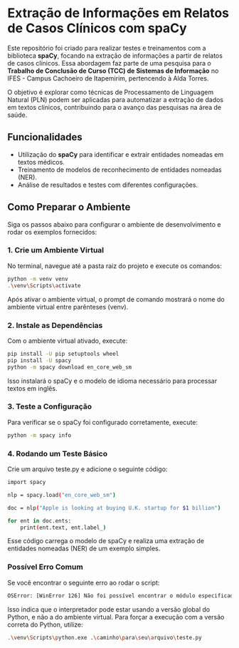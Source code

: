 # Extração de Informações em Relatos de Casos Clínicos com spaCy

Este repositório foi criado para realizar testes e treinamentos com a biblioteca **spaCy**, focando na extração de informações a partir de relatos de casos clínicos. Essa abordagem faz parte de uma pesquisa para o **Trabalho de Conclusão de Curso (TCC) de Sistemas de Informação** no IFES - Campus Cachoeiro de Itapemirim, pertencendo à Alda Torres. 

O objetivo é explorar como técnicas de Processamento de Linguagem Natural (PLN) podem ser aplicadas para automatizar a extração de dados em textos clínicos, contribuindo para o avanço das pesquisas na área de saúde.

## Funcionalidades
- Utilização do **spaCy** para identificar e extrair entidades nomeadas em textos médicos.
- Treinamento de modelos de reconhecimento de entidades nomeadas (NER).
- Análise de resultados e testes com diferentes configurações.

## Como Preparar o Ambiente

Siga os passos abaixo para configurar o ambiente de desenvolvimento e rodar os exemplos fornecidos:

### 1. Crie um Ambiente Virtual

No terminal, navegue até a pasta raiz do projeto e execute os comandos:

```bash
python -m venv venv
.\venv\Scripts\activate
```

Após ativar o ambiente virtual, o prompt de comando mostrará o nome do ambiente virtual entre parênteses (venv).

### 2. Instale as Dependências

Com o ambiente virtual ativado, execute:

```bash
pip install -U pip setuptools wheel
pip install -U spacy
python -m spacy download en_core_web_sm
```

Isso instalará o spaCy e o modelo de idioma necessário para processar textos em inglês.

### 3. Teste a Configuração
Para verificar se o spaCy foi configurado corretamente, execute:

```bash
python -m spacy info
```

### 4. Rodando um Teste Básico
Crie um arquivo teste.py e adicione o seguinte código:

```bash
import spacy

nlp = spacy.load("en_core_web_sm")

doc = nlp("Apple is looking at buying U.K. startup for $1 billion")

for ent in doc.ents:
    print(ent.text, ent.label_)
```

Esse código carrega o modelo de spaCy e realiza uma extração de entidades nomeadas (NER) de um exemplo simples.

### Possível Erro Comum
Se você encontrar o seguinte erro ao rodar o script:

```bash
OSError: [WinError 126] Não foi possível encontrar o módulo especificado. Error loading "caminho/para/seu/diretorio/Python/Python312/Lib/site-packages/torch/lib/fbgemm.dll" or one of its dependencies.
```

Isso indica que o interpretador pode estar usando a versão global do Python, e não a do ambiente virtual. Para forçar a execução com a versão correta do Python, utilize:

```bash
.\venv\Scripts\python.exe .\caminho\para\seu\arquivo\teste.py
```